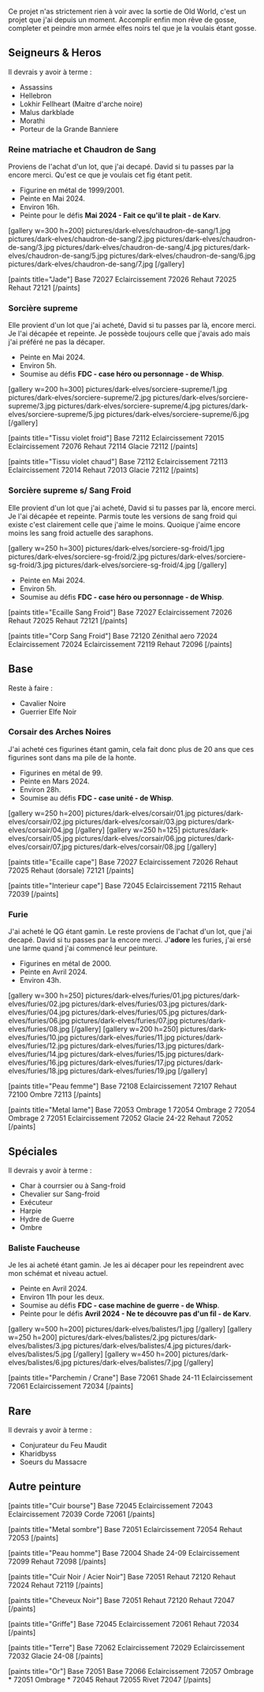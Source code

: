 
Ce projet n'as strictement rien à voir avec la sortie de Old World, c'est un projet que j'ai depuis un moment.
Accomplir enfin mon rêve de gosse, completer et peindre mon armée elfes noirs tel que je la voulais étant gosse.

## Seigneurs & Heros

Il devrais y avoir à terme :
- Assassins
- Hellebron
- Lokhir Fellheart (Maitre d'arche noire)
- Malus darkblade
- Morathi
- Porteur de la Grande Banniere

### Reine matriache et Chaudron de Sang

Proviens de l'achat d'un lot, que j'ai decapé. David si tu passes par la encore merci. Qu'est ce que je voulais cet fig étant petit.

* Figurine en métal de 1999/2001.
* Peinte en Mai 2024.
* Environ 16h.
* Peinte pour le défis __Mai 2024 - Fait ce qu'il te plait - de Karv__.

[gallery w=300 h=200]
pictures/dark-elves/chaudron-de-sang/1.jpg
pictures/dark-elves/chaudron-de-sang/2.jpg
pictures/dark-elves/chaudron-de-sang/3.jpg
pictures/dark-elves/chaudron-de-sang/4.jpg
pictures/dark-elves/chaudron-de-sang/5.jpg
pictures/dark-elves/chaudron-de-sang/6.jpg
pictures/dark-elves/chaudron-de-sang/7.jpg
[/gallery]

[paints title="Jade"]
Base	72027
Eclaircissement	72026
Rehaut	72025
Rehaut	72121
[/paints]

### Sorcière supreme

Elle provient d'un lot que j'ai acheté, David si tu passes par là, encore merci.
Je l'ai décapée et repeinte.
Je possède toujours celle que j'avais ado mais j'ai préféré ne pas la décaper.

* Peinte en Mai 2024.
* Environ 5h.
* Soumise au défis __FDC - case héro ou personnage - de Whisp__.

[gallery w=200 h=300]
pictures/dark-elves/sorciere-supreme/1.jpg
pictures/dark-elves/sorciere-supreme/2.jpg
pictures/dark-elves/sorciere-supreme/3.jpg
pictures/dark-elves/sorciere-supreme/4.jpg
pictures/dark-elves/sorciere-supreme/5.jpg
pictures/dark-elves/sorciere-supreme/6.jpg
[/gallery]

[paints title="Tissu violet froid"]
Base	72112
Eclaircissement	72015
Eclaircissement	72076
Rehaut	72114
Glacie	72112
[/paints]

[paints title="Tissu violet chaud"]
Base	72112
Eclaircissement	72113
Eclaircissement	72014
Rehaut	72013
Glacie	72112
[/paints]

### Sorcière supreme s/ Sang Froid

Elle provient d'un lot que j'ai acheté, David si tu passes par là, encore merci.
Je l'ai décapée et repeinte.
Parmis toute les versions de sang froid qui existe c'est clairement celle que j'aime le moins.
Quoique j'aime encore moins les sang froid actuelle des saraphons.

[gallery w=250 h=300]
pictures/dark-elves/sorciere-sg-froid/1.jpg
pictures/dark-elves/sorciere-sg-froid/2.jpg
pictures/dark-elves/sorciere-sg-froid/3.jpg
pictures/dark-elves/sorciere-sg-froid/4.jpg
[/gallery]

* Peinte en Mai 2024.
* Environ 5h.
* Soumise au défis __FDC - case héro ou personnage - de Whisp__.

[paints title="Ecaille Sang Froid"]
Base	72027
Eclaircissement	72026
Rehaut	72025
Rehaut	72121
[/paints]

[paints title="Corp Sang Froid"]
Base	72120
Zénithal aero	72024
Eclaircissement	72024
Eclaircissement	72119
Rehaut	72096
[/paints]


## Base

Reste à faire :
- Cavalier Noire
- Guerrier Elfe Noir

### Corsair des Arches Noires
J'ai acheté ces figurines étant gamin, cela fait donc plus de 20 ans que ces figurines sont dans ma pile de la honte.

- Figurines en métal de 99.
- Peinte en Mars 2024.
- Environ 28h.
- Soumise au défis __FDC - case unité - de Whisp__.

[gallery w=250 h=200]
pictures/dark-elves/corsair/01.jpg
pictures/dark-elves/corsair/02.jpg
pictures/dark-elves/corsair/03.jpg
pictures/dark-elves/corsair/04.jpg
[/gallery]
[gallery w=250 h=125]
pictures/dark-elves/corsair/05.jpg
pictures/dark-elves/corsair/06.jpg
pictures/dark-elves/corsair/07.jpg
pictures/dark-elves/corsair/08.jpg
[/gallery]

[paints title="Ecaille cape"]
Base	72027
Eclaircissement	72026
Rehaut	72025
Rehaut (dorsale)	72121
[/paints]

[paints title="Interieur cape"]
Base	72045
Eclaircissement	72115
Rehaut	72039
[/paints]

### Furie

J'ai acheté le QG étant gamin. Le reste proviens de l'achat d'un lot, que j'ai decapé. David si tu passes par la encore merci.
J'**adore** les furies, j'ai ersé une larme quand j'ai commencé leur peinture.

- Figurines en métal de 2000.
- Peinte en Avril 2024.
- Environ 43h.

[gallery w=300 h=250]
pictures/dark-elves/furies/01.jpg
pictures/dark-elves/furies/02.jpg
pictures/dark-elves/furies/03.jpg
pictures/dark-elves/furies/04.jpg
pictures/dark-elves/furies/05.jpg
pictures/dark-elves/furies/06.jpg
pictures/dark-elves/furies/07.jpg
pictures/dark-elves/furies/08.jpg
[/gallery]
[gallery w=200 h=250]
pictures/dark-elves/furies/10.jpg
pictures/dark-elves/furies/11.jpg
pictures/dark-elves/furies/12.jpg
pictures/dark-elves/furies/13.jpg
pictures/dark-elves/furies/14.jpg
pictures/dark-elves/furies/15.jpg
pictures/dark-elves/furies/16.jpg
pictures/dark-elves/furies/17.jpg
pictures/dark-elves/furies/18.jpg
pictures/dark-elves/furies/19.jpg
[/gallery]

[paints title="Peau femme"]
Base	72108
Eclaircissement	72107
Rehaut	72100
Ombre	72113
[/paints]

[paints title="Metal lame"]
Base	72053
Ombrage 1	72054
Ombrage 2	72054
Ombrage 2	72051
Eclaircissement	72052
Glacie	24-22
Rehaut	72052
[/paints]


## Spéciales

Il devrais y avoir à terme :
- Char à courrsier ou à Sang-froid
- Chevalier sur Sang-froid
- Exécuteur
- Harpie
- Hydre de Guerre
- Ombre

### Baliste Faucheuse

Je les ai acheté étant gamin. Je les ai décaper pour les repeindrent avec mon schémat et niveau actuel.
* Peinte en Avril 2024.
* Environ 11h pour les deux.
* Soumise au défis __FDC - case machine de guerre - de Whisp__.
* Peinte pour le défis __Avril 2024 - Ne te découvre pas d'un fil - de Karv__.

[gallery w=500 h=200]
pictures/dark-elves/balistes/1.jpg
[/gallery]
[gallery w=250 h=200]
pictures/dark-elves/balistes/2.jpg
pictures/dark-elves/balistes/3.jpg
pictures/dark-elves/balistes/4.jpg
pictures/dark-elves/balistes/5.jpg
[/gallery]
[gallery w=450 h=200]
pictures/dark-elves/balistes/6.jpg
pictures/dark-elves/balistes/7.jpg
[/gallery]

[paints title="Parchemin / Crane"]
Base	72061
Shade	24-11
Eclaircissement	72061
Eclaircissement	72034
[/paints]


## Rare

Il devrais y avoir à terme :
- Conjurateur du Feu Maudit
- Kharidbyss
- Soeurs du Massacre


## Autre peinture

[paints title="Cuir bourse"]
Base	72045
Eclaircissement	72043
Eclaircissement	72039
Corde	72061
[/paints]

[paints title="Metal sombre"]
Base	72051
Eclaircissement	72054
Rehaut	72053
[/paints]

[paints title="Peau homme"]
Base	72004
Shade	24-09
Eclaircissement	72099
Rehaut	72098
[/paints]

[paints title="Cuir Noir / Acier Noir"]
Base	72051
Rehaut	72120
Rehaut	72024
Rehaut	72119
[/paints]

[paints title="Cheveux Noir"]
Base	72051
Rehaut	72120
Rehaut	72047
[/paints]

[paints title="Griffe"]
Base	72045
Eclaircissement	72061
Rehaut	72034
[/paints]

[paints title="Terre"]
Base	72062
Eclaircissement	72029
Eclaircissement	72032
Glacie	24-08
[/paints]

[paints title="Or"]
Base	72051
Base	72066
Eclaircissement	72057
Ombrage *	72051
Ombrage *	72045
Rehaut	72055
Rivet	72047
[/paints]
